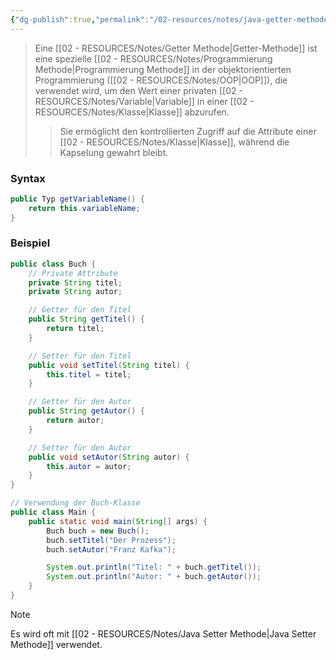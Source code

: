 ```yaml
---
{"dg-publish":true,"permalink":"/02-resources/notes/java-getter-methode/","tags":["informatik/code/java","informatik/code/OOP"],"noteIcon":"","updated":"2025-09-10T16:33:03.792+02:00"}
---
```


>Eine [[02 - RESOURCES/Notes/Getter Methode\|Getter-Methode]] ist eine spezielle [[02 - RESOURCES/Notes/Programmierung Methode\|Programmierung Methode]] in der objektorientierten Programmierung ([[02 - RESOURCES/Notes/OOP\|OOP]]), die verwendet wird, um den Wert einer privaten [[02 - RESOURCES/Notes/Variable\|Variable]] in einer [[02 - RESOURCES/Notes/Klasse\|Klasse]] abzurufen. 
>>Sie ermöglicht den kontrollierten Zugriff auf die Attribute einer [[02 - RESOURCES/Notes/Klasse\|Klasse]], während die Kapselung gewahrt bleibt.

### Syntax
```java
public Typ getVariableName() {
    return this.variableName;
}
```

### Beispiel
```java
public class Buch {
    // Private Attribute
    private String titel;
    private String autor;

    // Getter für den Titel
    public String getTitel() {
        return titel;
    }

    // Setter für den Titel
    public void setTitel(String titel) {
        this.titel = titel;
    }

    // Getter für den Autor
    public String getAutor() {
        return autor;
    }

    // Setter für den Autor
    public void setAutor(String autor) {
        this.autor = autor;
    }
}

// Verwendung der Buch-Klasse
public class Main {
    public static void main(String[] args) {
        Buch buch = new Buch();
        buch.setTitel("Der Prozess");
        buch.setAutor("Franz Kafka");

        System.out.println("Titel: " + buch.getTitel());
        System.out.println("Autor: " + buch.getAutor());
    }
}
```

>[!note] 
>Es wird oft mit [[02 - RESOURCES/Notes/Java Setter Methode\|Java Setter Methode]] verwendet.